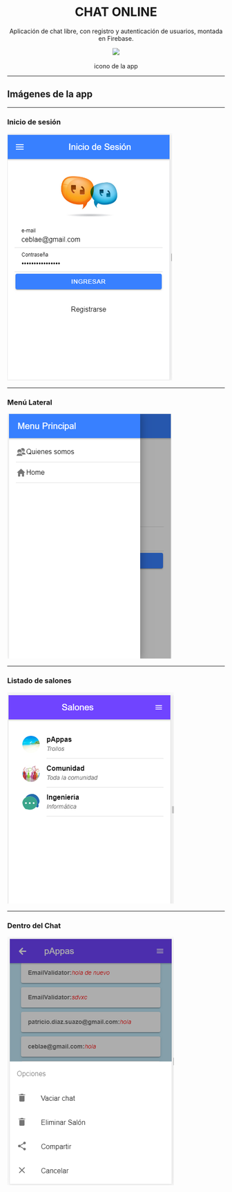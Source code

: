 <div align="center">
<h1>CHAT ONLINE</h1>
</div>

</hr>

<div align="center"> 
<p>Aplicación de chat libre, con registro y autenticación de usuarios, montada en Firebase.</p>

<img src="https://github.com/chungungo/biblioteca/blob/master/src/assets/icon/icono.ico">
<p align="center">icono de la app</p>
  </div>
  <hr>
  <div>
  <h2>Imágenes de la app</h2>
  <hr>
    <div>
      <h3>Inicio de sesión</h3>
    <img  src="https://github.com/chungungo/biblioteca/blob/master/src/assets/icon/inicioSesion.PNG">
    </div>
  <hr>
  <div>
      <h3>Menú Lateral</h3>
    <img src="https://github.com/chungungo/biblioteca/blob/master/src/assets/icon/menu.PNG">
    </div>
  <hr>
    <div>
      <h3>Listado de salones</h3>
    <img src="https://github.com/chungungo/biblioteca/blob/master/src/assets/icon/salones.PNG">
    </div>
  <hr>
    <div>
      <h3>Dentro del Chat</h3>
    <img src="https://github.com/chungungo/biblioteca/blob/master/src/assets/icon/salonIndividual.PNG">
    </div>
    
    
    
    
    
    
    
 
  </div>

